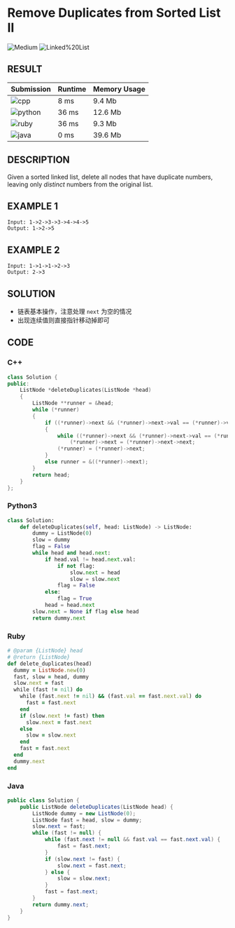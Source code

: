 # Remove Duplicates from Sorted List II

![Medium](https://img.shields.io/badge/-Medium-f0ad4e.svg) ![Linked%20List](https://img.shields.io/badge/-Linked%20List-007ec6.svg)

## RESULT

| Submission                                                        | Runtime | Memory Usage |
| ----------------------------------------------------------------- | ------- | ------------ |
| ![cpp](https://img.shields.io/badge/leetcode082-cpp-f34b7d.svg)   | 8 ms    | 9.4 Mb       |
| ![python](https://img.shields.io/badge/leetcode082-py-3572A5.svg) | 36 ms   | 12.6 Mb      |
| ![ruby](https://img.shields.io/badge/leetcode082-rb-701516.svg)   | 36 ms   | 9.3 Mb       |
| ![java](https://img.shields.io/badge/leetcode082-java-b07219.svg) | 0 ms    | 39.6 Mb      |

## DESCRIPTION

Given a sorted linked list, delete all nodes that have duplicate numbers, leaving only *distinct* numbers from the original list.

## EXAMPLE 1

```plain
Input: 1->2->3->3->4->4->5
Output: 1->2->5
```

## EXAMPLE 2

```plain
Input: 1->1->1->2->3
Output: 2->3
```

## SOLUTION

* 链表基本操作，注意处理 `next` 为空的情况
* 出现连续值则直接指针移动掉即可

## CODE

### C++

```cpp
class Solution {
public:
    ListNode *deleteDuplicates(ListNode *head)
    {
        ListNode **runner = &head;
        while (*runner)
        {
            if ((*runner)->next && (*runner)->next->val == (*runner)->val)
            {
                while ((*runner)->next && (*runner)->next->val == (*runner)->val)
                    (*runner)->next = (*runner)->next->next;
                (*runner) = (*runner)->next;
            }
            else runner = &((*runner)->next);
        }
        return head;
    }
};
```

### Python3

```python
class Solution:
    def deleteDuplicates(self, head: ListNode) -> ListNode:
        dummy = ListNode(0)
        slow = dummy
        flag = False
        while head and head.next:
            if head.val != head.next.val:
                if not flag:
                    slow.next = head
                    slow = slow.next
                flag = False
            else:
                flag = True
            head = head.next
        slow.next = None if flag else head
        return dummy.next
```

### Ruby

```ruby
# @param {ListNode} head
# @return {ListNode}
def delete_duplicates(head)
  dummy = ListNode.new(0)
  fast, slow = head, dummy
  slow.next = fast
  while (fast != nil) do
    while (fast.next != nil) && (fast.val == fast.next.val) do
      fast = fast.next
    end
    if (slow.next != fast) then
      slow.next = fast.next
    else
      slow = slow.next
    end
    fast = fast.next
  end
  dummy.next
end
```

### Java

```java
public class Solution {
    public ListNode deleteDuplicates(ListNode head) {
        ListNode dummy = new ListNode(0);
        ListNode fast = head, slow = dummy;
        slow.next = fast;
        while (fast != null) {
            while (fast.next != null && fast.val == fast.next.val) {
                fast = fast.next;
            }
            if (slow.next != fast) {
                slow.next = fast.next;
            } else {
                slow = slow.next;
            }
            fast = fast.next;
        }
        return dummy.next;
    }
}
```
